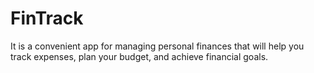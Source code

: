 # FinTrack
It is a convenient app for managing personal finances that will help you track expenses, plan your budget, and achieve financial goals.
